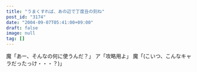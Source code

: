 ```yaml
---
title: "うまくすれば、あの辺で丁度丑の刻ね"
post_id: "3174"
date: "2004-09-07T05:41:00+09:00"
draft: false
image: null
tag: []
---
```



魔「あー、そんなの何に使うんだ？」 ア「攻略用よ」 魔「(こいつ、こんなキャラだったっけ・・・？)」
